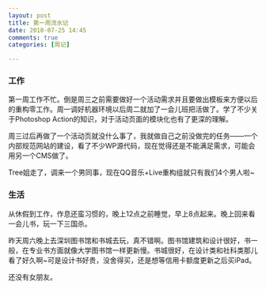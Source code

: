 ```yaml
---
layout: post
title: 第一周流水记
date: 2010-07-25 14:45
comments: true
categories: [周记]

---
```

<h3>工作</h3>
第一周工作不忙。倒是周三之前需要做好一个活动需求并且要做出模板来方便以后的重构零工作。周一调好机器环境以后周二就加了一会儿班把活做了。学了不少关于Photoshop Action的知识，对于活动页面的模块化也有了更深的理解。

周三过后再做了一个活动页就没什么事了，我就做自己之前没做完的任务——一个内部规范网站的建设，看了不少WP源代码，现在觉得还是不能满足需求，可能会用另一个CMS做了。

Tree姐走了，调来一个男同事，现在QQ音乐+Live重构组就只有我们4个男人啦~
<h3>生活</h3>
从休假到工作，作息还蛮习惯的，晚上12点之前睡觉，早上8点起来。晚上回来看一会儿书，玩一下三国杀。

昨天周六晚上去深圳图书馆和书城去玩，真不错啊。图书馆建筑和设计很好，书一般，在专业书方面就像大学图书馆一样更新慢。书城很好，在设计类和社科类那儿看了好久啊~可是设计书好贵，没舍得买，还是想等信用卡额度更新之后买iPad。

还没有女朋友。

